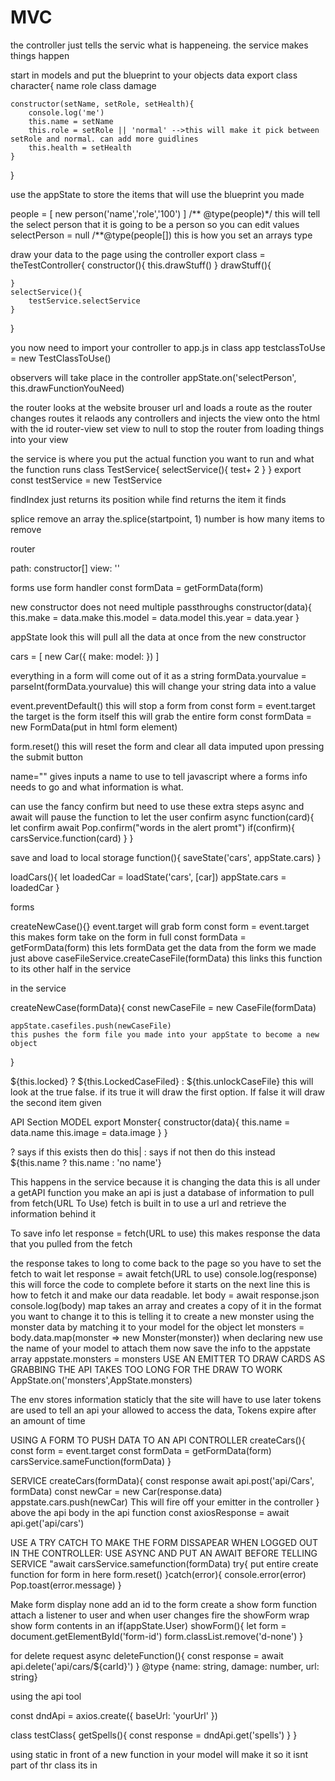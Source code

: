 # MVC
the controller just tells the servic what is happeneing. the service makes things happen

start in models and put the blueprint to your objects data
export class character{
    name
    role
    class
    damage



    constructor(setName, setRole, setHealth){
        console.log('me')
        this.name = setName
        this.role = setRole || 'normal' -->this will make it pick between setRole and normal. can add more guidlines 
        this.health = setHealth
    }
}



use the appState to store the items that will use the blueprint you made

people = [
    new person('name','role','100')
]
/** @type(people)*/ this will tell the select person that it is going to be a person so you can edit values
selectPerson = null
/**@type(people[]) this is how you set an arrays type




draw your data to the page using the controller
export class = theTestController{
    constructor(){
        this.drawStuff()
    }
    drawStuff(){
        
    }
    selectService(){
        testService.selectService
    }
}



you now need to import your controller to app.js
in class app
testclassToUse = new TestClassToUse()

observers will take place in the controller
appState.on('selectPerson', this.drawFunctionYouNeed)





the router looks at the website brouser url and loads a route
as the router changes routes it relaods any controllers and injects the view onto the html with the id router-view
set view to null to stop the router from loading things into your view




the service is where you put the actual function you want to run and what the function runs
class TestService{
    selectService(){
        test+ 2
    }
}
export const testService = new TestService



findIndex just returns its position while find returns the item it finds

splice remove an array  the.splice(startpoint, 1) number is how many items to remove



router

path:
constructor[]
view: ''


forms
use form handler
const formData = getFormData(form)

new constructor does not need multiple passthroughs
constructor(data){
    this.make = data.make
    this.model = data.model
    this.year = data.year
}

appState look
this will pull all the data at once from the new constructor

cars = [
    new Car({
        make:
        model:
    })
]


everything in a form will come out of it as a string
formData.yourvalue = parseInt(formData.yourvalue) this will change your string data into a value


event.preventDefault() this will stop a form from 
const form = event.target the target is the form itself this will grab the entire form
const formData = new FormData(put in html form element)

form.reset() this will reset the form and clear all data imputed upon pressing the submit button

name="" gives inputs a name to use to tell javascript where a forms info needs to go and what information is what.


can use the fancy confirm but need to use these extra steps
async and await will pause the function to let the user confirm
async function(card){
    let confirm await Pop.confirm("words in the alert promt")
    if(confirm){
        carsService.function(card)
    }
}


save and load to local storage
function(){
   saveState('cars', appState.cars)
}

loadCars(){
    let loadedCar = loadState('cars', [car])
    appState.cars = loadedCar
}


forms

createNewCase(){}
event.target will grab form
const form = event.target
this makes form take on the form in full
const formData = getFormData(form)
this lets formData get the data from the form we made just above
caseFileService.createCaseFile(formData)
this links this function to its other half in the service

in the service

createNewCase(formData){
    const newCaseFile = new CaseFile(formData)

    appState.casefiles.push(newCaseFile)
    this pushes the form file you made into your appState to become a new object
}


${this.locked} ? ${this.LockedCaseFiled} : ${this.unlockCaseFile}
this will look at the true false. if its true it will draw the first option. If false it will draw the second item given






API Section
MODEL
export Monster{
    constructor(data){
        this.name = data.name
        this.image = data.image
    }
}

? says if this exists then do this| : says if not then do this instead
${this.name ? this.name : 'no name'}

  This happens in the service because it is changing the data
  this is all under a getAPI function you make
an api is just a database of information to pull from
    fetch(URL To Use) fetch is built in to use a url and retrieve the information behind it

To save info
    let response = fetch(URL to use) this makes response the data that you pulled from the fetch

the response takes to long to come back to the page so you have to set the fetch to wait
    let response = await fetch(URL to use)
    console.log(response)
this will force the code to complete before it starts on the next line
this is how to fetch it and make our data readable. 
    let body = await response.json
    console.log(body)
map takes an array and creates a copy of it in the format you want to change it to
this is telling it to create a new monster using the monster data by matching it to your model for the object
   let monsters = body.data.map(monster => new Monster(monster)) when declaring new use the name of your model to attach them
now save the info to the appstate array
   appstate.monsters = monsters
USE AN EMITTER TO DRAW CARDS AS GRABBING THE API TAKES TOO LONG FOR THE DRAW TO WORK
   AppState.on('monsters',AppState.monsters)
   





   The env stores information staticly that the site will have to use later
   tokens are used to tell an api your allowed to access the data, Tokens expire after an amount of time

   USING A FORM TO PUSH DATA TO AN API
CONTROLLER
   createCars(){
   const form = event.target
   const formData = getFormData(form)
   carsService.sameFunction(formData)
   }

SERVICE
   createCars(formData){
    const response await api.post('api/Cars', formData)
    const newCar = new Car(response.data)
    appstate.cars.push(newCar)
    This will fire off your emitter in the controller
   }
above the api body in the api function
   const axiosResponse = await api.get('api/cars')

USE A TRY CATCH TO MAKE THE FORM DISSAPEAR WHEN LOGGED OUT
IN THE CONTROLLER:
USE ASYNC AND PUT AN AWAIT BEFORE TELLING SERVICE "await carsService.samefunction(formData)
try{
    put entire create function for form in here
    form.reset()
}catch(error){
    console.error(error)
    Pop.toast(error.message)
}

Make form display none
add an id to the form
create a show form function
attach a listener to user and when user changes fire the showForm
wrap show form contents in an if(appState.User)
showForm(){
    let form = document.getElementById('form-id')
    form.classList.remove('d-none')
}

for delete request
async deleteFunction(){
    const response = await api.delete('api/cars/${carId}')
}
@type {name: string, damage: number, url: string}

using the api tool

const dndApi = axios.create({
    baseUrl: 'yourUrl'
})

class testClass{
    getSpells(){
        const response = dndApi.get('spells')
    }
}


using static in front of a new function in your model will make it so it isnt part of thr class its in




   








